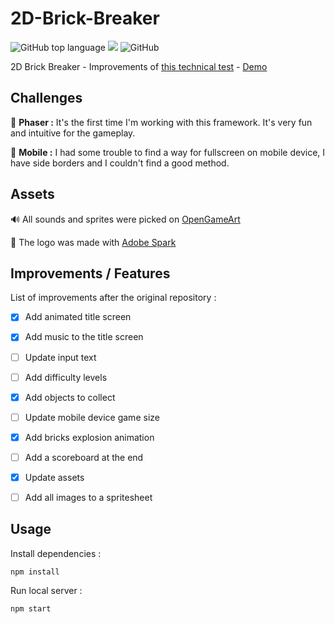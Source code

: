 # 2D-Brick-Breaker

![GitHub top language](https://img.shields.io/github/languages/top/sboez/Lost_Mechanics_Test)  <img src="https://img.shields.io/badge/phaser-3.24.1-orange">  ![GitHub](https://img.shields.io/github/license/sboez/2D-Brick-Breaker)


2D Brick Breaker - Improvements of [this technical test](https://github.com/sboez/Lost_Mechanics_Test) - [Demo](https://d-brick-breaker-2cddf.web.app/)


## Challenges

:space_invader: **Phaser :** It's the first time I'm working with this framework. It's very fun and intuitive for the gameplay.

:iphone: **Mobile :** I had some trouble to find a way for fullscreen on mobile device, I have side borders and I couldn't find a good method.


## Assets

:loud_sound: All sounds and sprites were picked on [OpenGameArt](https://opengameart.org/)

:art: The logo was made with [Adobe Spark](https://spark.adobe.com/fr-FR/make/logo-maker/)


## Improvements / Features 

List of improvements after the original repository :

- [x] Add animated title screen
- [x] Add music to the title screen
- [ ] Update input text
- [ ] Add difficulty levels
- [x] Add objects to collect
- [ ] Update mobile device game size
- [x] Add bricks explosion animation
- [ ] Add a scoreboard at the end
- [x] Update assets
- [ ] Add all images to a spritesheet


## Usage

Install dependencies :
```
npm install
```

Run local server :
```
npm start
```
